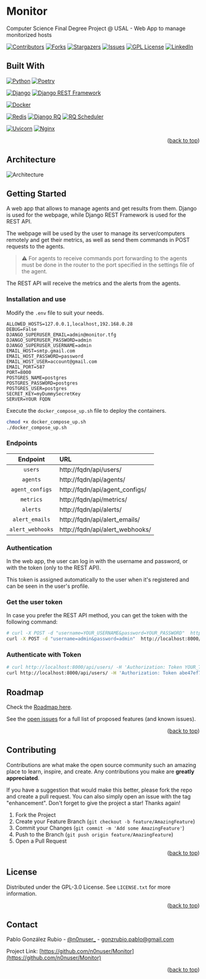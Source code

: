 <div id="top"></div>

# Monitor

Computer Science Final Degree Project @ USAL - Web App to manage monitorized hosts

[![Contributors][contributors-shield]][contributors-url]
[![Forks][forks-shield]][forks-url]
[![Stargazers][stars-shield]][stars-url]
[![Issues][issues-shield]][issues-url]
[![GPL License][license-shield]][license-url]
[![LinkedIn][linkedin-shield]][linkedin-url]



## Built With

[![Python][Python]][Python-url] [![Poetry][Poetry]][Poetry-url]

[![Django][Django]][Django-url] [![Django REST Framework][DRF]][DRF-url]

[![Docker][Docker]][Docker-url]

[![Redis][Redis]][Redis-url] [![Django RQ][djangorq]][djangorq-url] [![RQ Scheduler][rqscheduler]][rqscheduler-url]

[![Uvicorn][Uvicorn]][Uvicorn-url] [![Nginx][Nginx]][Nginx-url]


<p align="right">(<a href="#top">back to top</a>)</p>


## Architecture

![Architecture][architecture-image]

## Getting Started

A web app that allows to manage agents and get results from them. Django is used for the webpage, while Django REST Framework is used for the REST API.

The webpage will be used by the user to manage its server/computers remotely and get their metrics, as well as send them commands in POST requests to the agents.

> :warning: For agents to receive commands port forwarding to the agents must be done in the router to the port specified in the settings file of the agent.

The REST API will receive the metrics and the alerts from the agents.

### Installation and use

Modify the `.env` file to suit your needs.

```env
ALLOWED_HOSTS=127.0.0.1,localhost,192.168.0.28
DEBUG=False
DJANGO_SUPERUSER_EMAIL=admin@monitor.tfg
DJANGO_SUPERUSER_PASSWORD=admin
DJANGO_SUPERUSER_USERNAME=admin
EMAIL_HOST=smtp.gmail.com
EMAIL_HOST_PASSWORD=password
EMAIL_HOST_USER=account@gmail.com
EMAIL_PORT=587
PORT=8000
POSTGRES_NAME=postgres
POSTGRES_PASSWORD=postgres
POSTGRES_USER=postgres
SECRET_KEY=myDummySecretKey
SERVER=YOUR FQDN
```

Execute the `docker_compose_up.sh` file to deploy the containers.

```sh
chmod +x docker_compose_up.sh
./docker_compose_up.sh
```

### Endpoints

|   **Endpoint**   |             **URL**             |
|:----------------:|:--------------------------------|
|      `users`     | http://fqdn/api/users/          |
|     `agents`     | http://fqdn/api/agents/         |
|  `agent_configs` | http://fqdn/api/agent_configs/  |
|     `metrics`    | http://fqdn/api/metrics/        |
|     `alerts`     | http://fqdn/api/alerts/         |
|  `alert_emails`  | http://fqdn/api/alert_emails/   |
| `alert_webhooks` | http://fqdn/api/alert_webhooks/ |

### Authentication

In the web app, the user can log in with the username and password, or with the token (only to the REST API).

This token is assigned automatically to the user when it's registered and can be seen in the user's profile.

### Get the user token

In case you prefer the REST API method, you can get the token with the following command:

```sh
# curl -X POST -d "username=YOUR_USERNAME&password=YOUR_PASSWORD"  http://SERVER:PORT/api-token-auth/
curl -X POST -d "username=admin&password=admin"  http://localhost:8000/api-token-auth/
```

### Authenticate with Token

```sh
# curl http://localhost:8000/api/users/ -H 'Authorization: Token YOUR_TOKEN'
curl http://localhost:8000/api/users/ -H 'Authorization: Token abe47ef7170a53a0f9670c8b2b1081d8ace7d3e5'
```

<!-- ROADMAP -->
## Roadmap

Check the [Roadmap here](https://github.com/n0nuser/Monitor/issues/11).

See the [open issues](https://github.com/n0nuser/Monitor/issues) for a full list of proposed features (and known issues).

<p align="right">(<a href="#top">back to top</a>)</p>



<!-- CONTRIBUTING -->
## Contributing

Contributions are what make the open source community such an amazing place to learn, inspire, and create. Any contributions you make are **greatly appreciated**.

If you have a suggestion that would make this better, please fork the repo and create a pull request. You can also simply open an issue with the tag "enhancement".
Don't forget to give the project a star! Thanks again!

1. Fork the Project
2. Create your Feature Branch (`git checkout -b feature/AmazingFeature`)
3. Commit your Changes (`git commit -m 'Add some AmazingFeature'`)
4. Push to the Branch (`git push origin feature/AmazingFeature`)
5. Open a Pull Request

<p align="right">(<a href="#top">back to top</a>)</p>



<!-- LICENSE -->
## License

Distributed under the GPL-3.0 License. See `LICENSE.txt` for more information.

<p align="right">(<a href="#top">back to top</a>)</p>



<!-- CONTACT -->
## Contact

Pablo González Rubio - [@n0nuser_](https://twitter.com/n0nuser_) - gonzrubio.pablo@gmail.com

Project Link: [https://github.com/n0nuser/Monitor](https://github.com/n0nuser/Monitor)

<p align="right">(<a href="#top">back to top</a>)</p>



<!-- MARKDOWN LINKS & IMAGES -->

[architecture-image]: https://i.imgur.com/c1royxO.png

[contributors-shield]: https://img.shields.io/github/contributors/n0nuser/monitor?style=for-the-badge
[contributors-url]: https://github.com/n0nuser/Monitor/graphs/contributors
[forks-shield]: https://img.shields.io/github/forks/n0nuser/monitor?style=for-the-badge
[forks-url]: https://github.com/n0nuser/Monitor/network/members
[stars-shield]: https://img.shields.io/github/stars/n0nuser/monitor?style=for-the-badge
[stars-url]: https://github.com/n0nuser/Monitor/stargazers
[issues-shield]: https://img.shields.io/github/issues/n0nuser/monitor?style=for-the-badge
[issues-url]: https://github.com/n0nuser/Monitor/issues
[license-shield]: https://img.shields.io/github/license/n0nuser/monitor?style=for-the-badge
[license-url]: https://github.com/n0nuser/Monitor-Agent/blob/main/LICENSE.txt
[linkedin-shield]: https://img.shields.io/badge/-LinkedIn-black.svg?style=for-the-badge&logo=linkedin&colorB=555
[linkedin-url]: https://linkedin.com/in/nonuser

[Python]: https://img.shields.io/badge/python-3670A0?style=for-the-badge&logo=python&logoColor=ffdd54
[Python-url]: https://www.python.org/
[Poetry]: https://img.shields.io/badge/Poetry-3670A0?style=for-the-badge&logo=poetry&logoColor=ffdd54
[Poetry-url]: https://python-poetry.org/
[Django]: https://img.shields.io/badge/django-%23092E20.svg?style=for-the-badge&logo=django&logoColor=white
[Django-url]: https://www.djangoproject.com/
[DRF]: https://img.shields.io/badge/DJANGO-REST-ff1709?style=for-the-badge&logo=django&logoColor=white&color=ff1709&labelColor=gray
[DRF-url]: https://www.django-rest-framework.org/
[Docker]: https://img.shields.io/badge/docker-%230db7ed.svg?style=for-the-badge&logo=docker&logoColor=white
[Docker-url]: https://www.docker.com/
[Redis]: https://img.shields.io/badge/redis-%23DD0031.svg?style=for-the-badge&logo=redis&logoColor=white
[Redis-url]: https://redis.io/
[djangorq]: https://img.shields.io/badge/django%20rq-%23DD0031.svg?style=for-the-badge&logo=redis&logoColor=white
[djangorq-url]: https://github.com/rq/django-rq
[rqscheduler]: https://img.shields.io/badge/rq%20scheduler-%23DD0031.svg?style=for-the-badge&logo=redis&logoColor=white
[rqscheduler-url]: https://github.com/rq/rq-scheduler
[Uvicorn]: https://img.shields.io/badge/uvicorn-%298729.svg?style=for-the-badge&logo=gunicorn&logoColor=white
[Uvicorn-url]: https://www.uvicorn.org/
[Nginx]: https://img.shields.io/badge/nginx-%23009639.svg?style=for-the-badge&logo=nginx&logoColor=white
[Nginx-url]: https://www.nginx.com/
